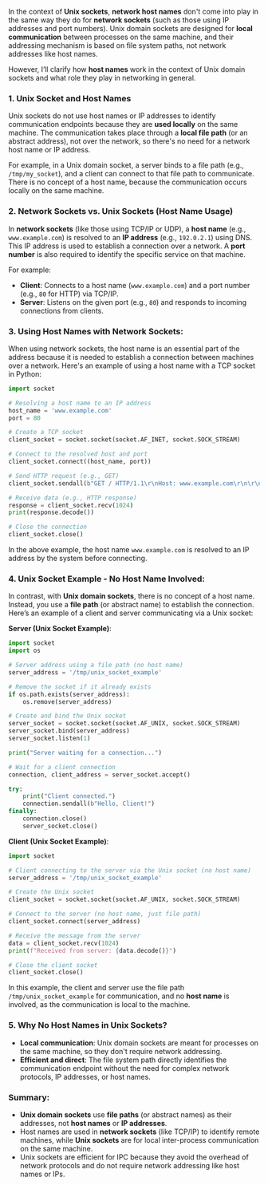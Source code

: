 In the context of **Unix sockets**, **network host names** don't come into play in the same way they do for **network sockets** (such as those using IP addresses and port numbers). Unix domain sockets are designed for **local communication** between processes on the same machine, and their addressing mechanism is based on file system paths, not network addresses like host names.

However, I’ll clarify how **host names** work in the context of Unix domain sockets and what role they play in networking in general.

### 1. **Unix Socket and Host Names**
Unix sockets do not use host names or IP addresses to identify communication endpoints because they are **used locally** on the same machine. The communication takes place through a **local file path** (or an abstract address), not over the network, so there's no need for a network host name or IP address.

For example, in a Unix domain socket, a server binds to a file path (e.g., `/tmp/my_socket`), and a client can connect to that file path to communicate. There is no concept of a host name, because the communication occurs locally on the same machine.

### 2. **Network Sockets vs. Unix Sockets (Host Name Usage)**
In **network sockets** (like those using TCP/IP or UDP), a **host name** (e.g., `www.example.com`) is resolved to an **IP address** (e.g., `192.0.2.1`) using DNS. This IP address is used to establish a connection over a network. A **port number** is also required to identify the specific service on that machine.

For example:
- **Client**: Connects to a host name (`www.example.com`) and a port number (e.g., `80` for HTTP) via TCP/IP.
- **Server**: Listens on the given port (e.g., `80`) and responds to incoming connections from clients.

### 3. **Using Host Names with Network Sockets**:
When using network sockets, the host name is an essential part of the address because it is needed to establish a connection between machines over a network. Here's an example of using a host name with a TCP socket in Python:

```python
import socket

# Resolving a host name to an IP address
host_name = 'www.example.com'
port = 80

# Create a TCP socket
client_socket = socket.socket(socket.AF_INET, socket.SOCK_STREAM)

# Connect to the resolved host and port
client_socket.connect((host_name, port))

# Send HTTP request (e.g., GET)
client_socket.sendall(b"GET / HTTP/1.1\r\nHost: www.example.com\r\n\r\n")

# Receive data (e.g., HTTP response)
response = client_socket.recv(1024)
print(response.decode())

# Close the connection
client_socket.close()
```

In the above example, the host name `www.example.com` is resolved to an IP address by the system before connecting.

### 4. **Unix Socket Example - No Host Name Involved**:
In contrast, with **Unix domain sockets**, there is no concept of a host name. Instead, you use a **file path** (or abstract name) to establish the connection. Here’s an example of a client and server communicating via a Unix socket:

**Server (Unix Socket Example)**:
```python
import socket
import os

# Server address using a file path (no host name)
server_address = '/tmp/unix_socket_example'

# Remove the socket if it already exists
if os.path.exists(server_address):
    os.remove(server_address)

# Create and bind the Unix socket
server_socket = socket.socket(socket.AF_UNIX, socket.SOCK_STREAM)
server_socket.bind(server_address)
server_socket.listen(1)

print("Server waiting for a connection...")

# Wait for a client connection
connection, client_address = server_socket.accept()

try:
    print("Client connected.")
    connection.sendall(b"Hello, Client!")
finally:
    connection.close()
    server_socket.close()
```

**Client (Unix Socket Example)**:
```python
import socket

# Client connecting to the server via the Unix socket (no host name)
server_address = '/tmp/unix_socket_example'

# Create the Unix socket
client_socket = socket.socket(socket.AF_UNIX, socket.SOCK_STREAM)

# Connect to the server (no host name, just file path)
client_socket.connect(server_address)

# Receive the message from the server
data = client_socket.recv(1024)
print(f"Received from server: {data.decode()}")

# Close the client socket
client_socket.close()
```

In this example, the client and server use the file path `/tmp/unix_socket_example` for communication, and no **host name** is involved, as the communication is local to the machine.

### 5. **Why No Host Names in Unix Sockets?**
- **Local communication**: Unix domain sockets are meant for processes on the same machine, so they don't require network addressing.
- **Efficient and direct**: The file system path directly identifies the communication endpoint without the need for complex network protocols, IP addresses, or host names.

### Summary:
- **Unix domain sockets** use **file paths** (or abstract names) as their addresses, not **host names** or **IP addresses**.
- Host names are used in **network sockets** (like TCP/IP) to identify remote machines, while **Unix sockets** are for local inter-process communication on the same machine.
- Unix sockets are efficient for IPC because they avoid the overhead of network protocols and do not require network addressing like host names or IPs.
